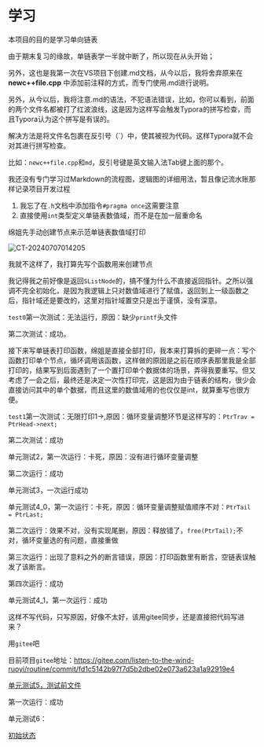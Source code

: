 # 学习

本项目的目的是学习单向链表

由于期末复习的缘故，单链表学一半就中断了，所以现在从头开始；

另外，这也是我第一次在VS项目下创建.md文档，从今以后，我将舍弃原来在**newc++file.cpp** 中添加前注释的方式，而专门使用.md进行说明。

另外，从今以后，我将注意.md的语法，不犯语法错误，比如，你可以看到，前面的两个文件名都被打了红波浪线，这是因为这样写会触发Typora的拼写检查，而且Typora认为这个拼写是有误的。

解决方法是将文件名包裹在反引号（`）中，使其被视为代码。这样Typora就不会对其进行拼写检查。

比如：`newc++file.cpp`和`md`，反引号键是英文输入法Tab键上面的那个。

我还没有专门学习过Markdown的流程图，逻辑图的详细用法，暂且像记流水账那样记录项目开发过程

1. 我忘了在`.h`文档中添加指令`#pragma once`这需要注意
2. 直接使用`int`类型定义单链表数值域，而不是在加一层重命名

绵姐先手动创建节点来示范单链表数值域打印

![CT-20240707014205](https://md-wind.oss-cn-nanjing.aliyuncs.com/md/202407070943200.png)

我就不这样了，我打算先写个函数用来创建节点

我记得我之前好像是返回`SListNode`的，搞不懂为什么不直接返回指针。之所以强调不完全初始化，是因为我逻辑上只对数值域进行了赋值，返回到上一级函数之后，指针域还是要改的，这里对指针域置空只是出于谨慎，没有深意。

`test0`第一次测试：无法运行，原因：缺少`printf`头文件

第二次测试：成功。



接下来写单链表打印函数，绵姐是直接全部打印，我本来打算拆的更碎一点：写个函数打印单个节点，循环调用该函数，这样做的原因是之前在顺序表那里我是全部打印的，结果写到后面遇到了一个置打印单个数据体的场景，弄得我要重写。但又考虑了一会之后，最终还是决定一次性打印完，这是因为由于链表的结构，很少会直接访问其中的单个数据，而且这里的数值域用的也仅仅是int，就算重写也很方便。

`test1`第一次测试：无限打印1->,原因：循环变量调整环节是这样写的：`PtrTrav = PtrHead->next;`

第二次测试：成功





单元测试2，第一次运行：卡死，原因：没有进行循环变量调整

第二次运行：成功



单元测试3，一次运行成功



单元测试4_0，第一次运行：卡死，原因：循环变量调整赋值顺序不对：`PtrTail = PtrLast;`

第二次运行：效果不对，没有实现尾删，原因：释放错了，`free(PtrTail);`不对，循环变量选的有问题，直接重做

第三次运行：出现了意料之外的断言错误，原因：打印函数里有断言，空链表误触发了该断言。

第四次运行：成功



单元测试4_1，第一次运行：成功

这样不写代码，只写原因，好像不太好，该用gitee同步，还是直接把代码写进来？

用`gitee`吧

目前项目`gitee`地址：https://gitee.com/listen-to-the-wind-ruoyi/routine/commit/fd1c5142b97f7d5b2dbe02e073a623a1a92919e4



[单元测试5，测试前文件](https://gitee.com/listen-to-the-wind-ruoyi/routine/commit/ac0fed2087ca7937aeafe5640214f894fef9b97b)

第一次运行：成功



单元测试6：

[初始状态]()







